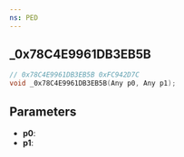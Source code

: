 ```yaml
---
ns: PED
---
```

## _0x78C4E9961DB3EB5B

```c
// 0x78C4E9961DB3EB5B 0xFC942D7C
void _0x78C4E9961DB3EB5B(Any p0, Any p1);
```


## Parameters
* **p0**: 
* **p1**: 

